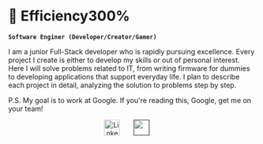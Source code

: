 # 🤨 Efficiency300%

**`Software Enginer (Developer/Creator/Gamer)`**

I am a junior Full-Stack developer who is rapidly pursuing excellence. Every project I create is either to develop my skills or out of personal interest. Here I will solve problems related to IT, from writing firmware for dummies to developing applications that support everyday life. I plan to describe each project in detail, analyzing the solution to problems step by step.

P.S. My goal is to work at Google. If you're reading this, Google, get me on your team!

<p align="center">
  <a href="https://www.linkedin.com/in/maksud-jumaniyozov-34a831318/"><img width="32px" alt="LinkedIn" title="LinkedIn" src="https://i.imgur.com/yRpa1dQ.png"/></a>
  &#8287;&#8287;&#8287;&#8287;&#8287;
  <a href="" alt="Telegram" title="Telegram"><img width="32px" src="https://imgur.com/a/WMBzbWh"/></a>
  &#8287;&#8287;&#8287;&#8287;&#8287;
    
</p>
